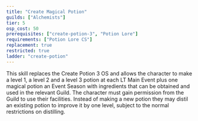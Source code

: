```yaml
---
title: "Create Magical Potion"
guilds: ["Alchemists"]
tier: 5
osp_cost: 50
prerequisites: ["create-potion-3", "Potion Lore"]
requirements: ["Potion Lore CS"]
replacement: true
restricted: true
ladder: "create-potion"
---
```

This skill replaces the Create Potion 3 OS and allows the character to make a level 1, a level 2 and a level 3 potion at each LT Main Event plus one magical potion an Event Season with ingredients that can be obtained and used in the relevant Guild. The character must gain permission from the Guild to use their facilities. Instead of making a new potion they may distil an existing potion to improve it by one level, subject to the normal restrictions on distilling.